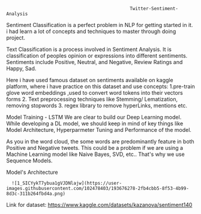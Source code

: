                                                   Twitter-Sentiment-Analysis
 Sentiment Classification is a perfect problem in NLP for getting started in it. i had  learn a lot of concepts and techniques to master through doing project.
 
 
 
 


    
    
    
 Text Classification is a process involved in Sentiment Analysis. It is classification of peoples opinion or expressions into different sentiments. Sentiments include Positive, Neutral, and Negative, Review Ratings and Happy, Sad.
  
  Here i have used famous dataset on sentiments available on kaggle platform, where i have practice on this dataset and use concepts:
  1.pre-train glove word embeddings  ,used to convert word tokens into their vectors forms
  2. Text preprocessing techniques like Stemming/ Lematization, removing stopwords
  3. regex library to remove hyperLinks, mentions etc.
  
  
 Model Training - LSTM
We are clear to build our Deep Learning model. While developing a DL model, we should keep in mind of key things like Model Architecture, Hyperparmeter Tuning and Performance of the model.

As you  in the word cloud, the some words are predominantly feature in both Positive and Negative tweets. This could be a problem if we are using a Machine Learning model like Naive Bayes, SVD, etc.. That's why we use Sequence Models.

Model's Architecture 




      ![1_SICYykT7ybua1gVJDNlajw](https://user-images.githubusercontent.com/102478403/193676278-2fb4cbb5-8f53-4b99-8d3c-311b264fbd4a.png)

 
 Link for dataset: https://www.kaggle.com/datasets/kazanova/sentiment140
